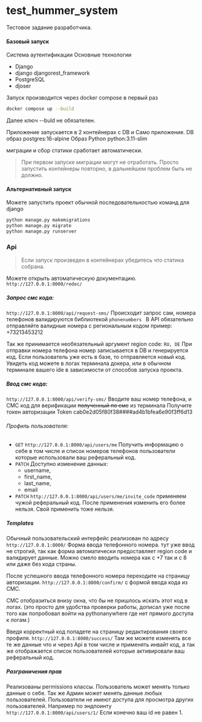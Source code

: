 # test_hummer_system
Тестовое задание разработчика.

#### Базовый запуск

Система аутентификации 
Основные технологии
- Django
- django djangorest_framework
- PostgreSQL
- djoser

Запуск производится через docker compose в первый раз 

```bash
docker compose up --build 
```
Далее ключ --buld не обязателен. 

Приложение запускается в 2 контейнерах с DB и Само приложение. 
DB образ postgres:16-alpine
Образ Python python:3.11-slim

миграции и сбор статики сработает автоматически. 
> При первом запуске миграции могут не отработать. Просто запустить контейнеры повторно, в дальнейшем проблем быть не должно.

#### Альтернативный запуск

Можете запустить проект обычной последовательностью команд для django

```bash
python manage.py makemigrations
python manage.py migrate
python manage.py runserver

```

### Api

>Если запуск произведен в контейнерах убедитесь что статика собрана.

Можете открыть автоматическую документацию.
`http://127.0.0.1:8000/redoc/`

##### Запрос смс кода:
`http://127.0.0.1:8000/api/request-sms/`
Происходит запрос сам, номера телефонов валидируются библиотекой `phonenumbers `
В API обязательно отправляйте валидные номера с региональным кодом пример: +73213453212

Так же принимается необязательный аргумент region code: `RU, DE` 
При отправки номера телефона номер записывается в DB и генерируется код. 
Если пользователь уже есть в базе, то отправляется новый код.
Увидеть код можете в логах терминала докера, или в обычном терминале вашего ide в зависимости от способов запуска проекта. 

##### Ввод смс кода:
`http://127.0.0.1:8000/api/verify-sms/`
Вводите ваш номер телефона, и СМС код для верификации ~~полученный по смс~~ из терминала
Получите токен авторизации Token cab0e2d05f80f38####ad4b1bfea6e90f3ff6d13

###### Профиль пользователя:

- `GET` `http://127.0.0.1:8000/api/users/me` Получить информацию о себе в том числе и список номеров телефонов пользователи которые использовали ваш реферальный код.
- `PATCH` Доступно изменение данных:
	-  username,
	- first_name,
	- last_name,
	- email
- `PATCH` `http://127.0.0.1:8000/api/users/me/invite_code` применяем чужой реферальный код. После применения изменить его более нельзя. Свой применить тоже нельзя. 

##### Templates
Обычный пользовательский интерфейс реализован по адресу `http://127.0.0.1:8000/`
Форма ввода телефонного номера. тут уже ввод не строгий, так как форма автоматически предоставляет region code и валидирует данные. Можно смело вводить номера как с +7 так и с 8 или даже без кода страны. 

После успешного ввода телефонного номера переходите на страницу авторизации. `http://127.0.0.1:8000/confirm/` с формой ввода кода из СМС.

СМС отобразиться внизу окна, что бы не пришлось искать этот код в логах. (это просто для удобства проверки работы, дописал уже после того как попробовал войти на pythonanywhere где нет прямого доступа к логам.)

Введя корректный код попадете на страницу редактирования своего профиля. `http://127.0.0.1:8000/success/` 
Там же можете изменять все те же данные что и через Api в том числе и применять инвайт код, а так же отображается список пользователей которые активировали ваш реферальный код.

##### Разграничения прав
Реализованы permissions классы. Пользователь может менять только данные о себе. Так же Админ может менять данные любых пользователей. 
Пользователи не имеют доступа для просмотра других пользователей. Например по эндпоинту `http://127.0.0.1:8000/api/users/1/` Если конечно ваш id не равен 1.
